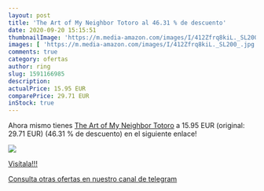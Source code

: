 ```yaml
---
layout: post
title: 'The Art of My Neighbor Totoro al 46.31 % de descuento'
date: 2020-09-20 15:15:51
thumbnailImage: 'https://m.media-amazon.com/images/I/412Zfrq8kiL._SL200_.jpg'
images: [ 'https://m.media-amazon.com/images/I/412Zfrq8kiL._SL200_.jpg' ]
comments: true
category: ofertas
author: ring
slug: 1591166985
description:
actualPrice: 15.95 EUR
comparePrice: 29.71 EUR
inStock: true
---
```


Ahora mismo tienes [The Art of My Neighbor Totoro](https://www.amazon.com/dp/1591166985/?tag=redken08-20) a 15.95 EUR (original: 29.71 EUR) (46.31 %  de descuento) en el siguiente enlace!

[![](https://m.media-amazon.com/images/I/412Zfrq8kiL._SL200_.jpg)](https://www.amazon.com/dp/1591166985/?tag=redken08-20)

[Visítala!!!](https://www.amazon.com/dp/1591166985/?tag=redken08-20)

[Consulta otras ofertas en nuestro canal de telegram](https://t.me/s/ofertas25)
